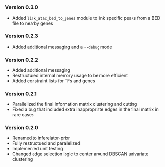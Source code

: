 ### Version 0.3.0

* Added `link_atac_bed_to_genes` module to link specific peaks from a BED file to nearby genes 

### Version 0.2.3

* Added additional messaging and a `--debug` mode

### Version 0.2.2

* Added additional messaging
* Restructured internal memory usage to be more efficient
* Added constraint lists for TFs and genes

### Version 0.2.1

* Parallelized the final information matrix clustering and cutting
* Fixed a bug that included extra inappropriate edges in the final matrix in rare cases

### Version 0.2.0

* Renamed to inferelator-prior
* Fully restructued and parallelized
* Implemented unit testing
* Changed edge selection logic to center around DBSCAN univariate clustering